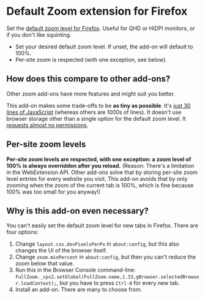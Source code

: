 # Default Zoom extension for Firefox

Set the [default zoom level for
Firefox](https://addons.mozilla.org/en-US/firefox/addon/default-zoom/). Useful
for QHD or HiDPI monitors, or if you don't like squinting.

* Set your desired default zoom level. If unset, the add-on will default to
  100%.
* Per-site zoom is respected (with one exception, see below).

## How does this compare to other add-ons?

Other zoom add-ons have more features and might suit you better.

This add-on makes some trade-offs to be **as tiny as possible**. It's [just 30
lines of
JavaScript](https://github.com/jamielinux/default-zoom/blob/master/background.js)
(whereas others are 1000s of lines). It doesn't use browser storage other than
a single option for the default zoom level. It [requests almost no
permissions](https://github.com/jamielinux/default-zoom/blob/master/manifest.json#L10-L12).

## Per-site zoom levels

**Per-site zoom levels are respected, with one exception: a zoom level of 100%
is always overridden after you reload.** (Reason: There's a limitation in the
WebExtension API. Other add-ons solve that by storing per-site zoom level
entries for every website you visit. This add-on avoids that by only zooming
when the zoom of the current tab is 100%, which is fine because 100% was too
small for you anyway!)

## Why is this add-on even necessary?

You can't easily set the default zoom level for new tabs in Firefox. There are
four options:

1. Change `layout.css.devPixelsPerPx` in `about:config`, but this also changes
   the UI of the browser itself.
2. Change `zoom.minPercent` in `about:config`, but then you can't reduce the
   zoom below that value.
3. Run this in the Browser Console command-line:
   `FullZoom._cps2.setGlobal(FullZoom.name,1.33,gBrowser.selectedBrowser.loadContext);`,
   but you have to press `Ctrl-0` for every new tab.
4. Install an add-on. There are many to choose from.
